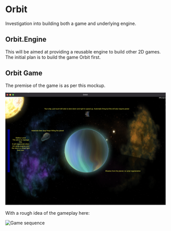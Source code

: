 # Orbit

Investigation into building both a game and underlying engine.

## Orbit.Engine

This will be aimed at providing a reusable engine to build other 2D games. The initial plan is to build the game Orbit first.

## Orbit Game

The premise of the game is as per this mockup.

![Game overview](game-overview.png)

With a rough idea of the gameplay here:

![Game sequence](game-sequence.gif)
